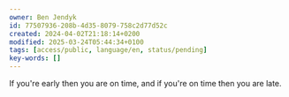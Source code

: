 ```yaml
---
owner: Ben Jendyk
id: 77507936-208b-4d35-8079-758c2d77d52c
created: 2024-04-02T21:18:14+0200
modified: 2025-03-24T05:44:34+0100
tags: [access/public, language/en, status/pending]
key-words: []
---
```


If you're early then you are on time, and if you're on time then you are late.